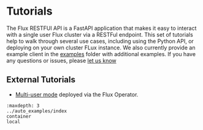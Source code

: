 # Tutorials

The Flux RESTFUl API is a FastAPI application that makes it easy to
interact with a single user Flux cluster via a RESTFul endpoint.
This set of tutorials help to walk through several use cases,
including using the Python API, or deploying on your own cluster
FLux instance. We also currently provide an example client in the [examples](https://github.com/flux-framework/flux-restful-api/tree/main/examples)
folder with additional examples. If you have
any questions or issues, please [let us know](https://github.com/flux-framework/flux-restful-api/issues)

## External Tutorials

 - [Multi-user mode](https://flux-framework.org/flux-operator/getting_started/tutorials/multi-tenancy.html) deployed via the Flux Operator.

```{toctree}
:maxdepth: 3
../auto_examples/index
container
local
```
